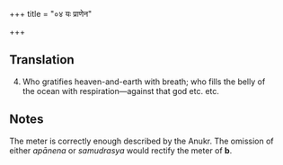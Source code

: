 +++
title = "०४ यः प्राणेन"

+++
## Translation
4. Who gratifies heaven-and-earth with breath; who fills the belly of  
the ocean with respiration—against that god etc. etc.

## Notes
The meter is correctly enough described by the Anukr. The omission of  
either *apānena* or *samudrasya* would rectify the meter of **b**.
